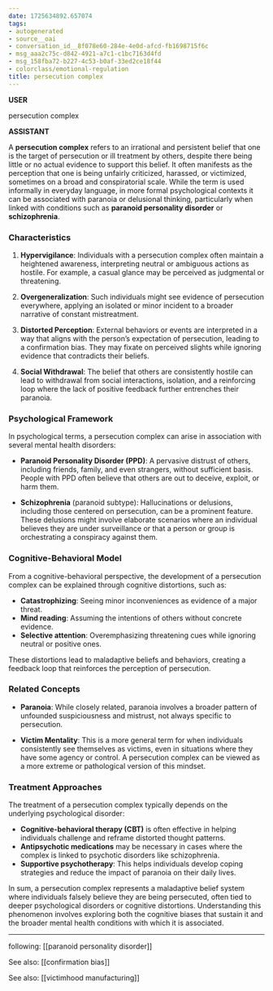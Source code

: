```yaml
---
date: 1725634892.657074
tags:
- autogenerated
- source__oai
- conversation_id__8f078e60-284e-4e0d-afcd-fb1698715f6c
- msg_aaa2c75c-d842-4921-a7c1-c1bc7163d4fd
- msg_158fba72-b227-4c53-b0af-33ed2ce18f44
- colorclass/emotional-regulation
title: persecution complex
---
```


**USER**

persecution complex


**ASSISTANT**

A **persecution complex** refers to an irrational and persistent belief that one is the target of persecution or ill treatment by others, despite there being little or no actual evidence to support this belief. It often manifests as the perception that one is being unfairly criticized, harassed, or victimized, sometimes on a broad and conspiratorial scale. While the term is used informally in everyday language, in more formal psychological contexts it can be associated with paranoia or delusional thinking, particularly when linked with conditions such as **paranoid personality disorder** or **schizophrenia**.

### Characteristics

1. **Hypervigilance**: Individuals with a persecution complex often maintain a heightened awareness, interpreting neutral or ambiguous actions as hostile. For example, a casual glance may be perceived as judgmental or threatening.
  
2. **Overgeneralization**: Such individuals might see evidence of persecution everywhere, applying an isolated or minor incident to a broader narrative of constant mistreatment.

3. **Distorted Perception**: External behaviors or events are interpreted in a way that aligns with the person’s expectation of persecution, leading to a confirmation bias. They may fixate on perceived slights while ignoring evidence that contradicts their beliefs.

4. **Social Withdrawal**: The belief that others are consistently hostile can lead to withdrawal from social interactions, isolation, and a reinforcing loop where the lack of positive feedback further entrenches their paranoia.

### Psychological Framework

In psychological terms, a persecution complex can arise in association with several mental health disorders:
- **Paranoid Personality Disorder (PPD)**: A pervasive distrust of others, including friends, family, and even strangers, without sufficient basis. People with PPD often believe that others are out to deceive, exploit, or harm them.
  
- **Schizophrenia** (paranoid subtype): Hallucinations or delusions, including those centered on persecution, can be a prominent feature. These delusions might involve elaborate scenarios where an individual believes they are under surveillance or that a person or group is orchestrating a conspiracy against them.

### Cognitive-Behavioral Model

From a cognitive-behavioral perspective, the development of a persecution complex can be explained through cognitive distortions, such as:
- **Catastrophizing**: Seeing minor inconveniences as evidence of a major threat.
- **Mind reading**: Assuming the intentions of others without concrete evidence.
- **Selective attention**: Overemphasizing threatening cues while ignoring neutral or positive ones.

These distortions lead to maladaptive beliefs and behaviors, creating a feedback loop that reinforces the perception of persecution.

### Related Concepts

- **Paranoia**: While closely related, paranoia involves a broader pattern of unfounded suspiciousness and mistrust, not always specific to persecution.
  
- **Victim Mentality**: This is a more general term for when individuals consistently see themselves as victims, even in situations where they have some agency or control. A persecution complex can be viewed as a more extreme or pathological version of this mindset.

### Treatment Approaches

The treatment of a persecution complex typically depends on the underlying psychological disorder:
- **Cognitive-behavioral therapy (CBT)** is often effective in helping individuals challenge and reframe distorted thought patterns.
- **Antipsychotic medications** may be necessary in cases where the complex is linked to psychotic disorders like schizophrenia.
- **Supportive psychotherapy**: This helps individuals develop coping strategies and reduce the impact of paranoia on their daily lives.

In sum, a persecution complex represents a maladaptive belief system where individuals falsely believe they are being persecuted, often tied to deeper psychological disorders or cognitive distortions. Understanding this phenomenon involves exploring both the cognitive biases that sustain it and the broader mental health conditions with which it is associated.


---


following: [[paranoid personality disorder]]

See also: [[confirmation bias]]


See also: [[victimhood manufacturing]]